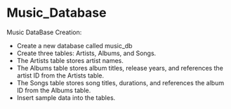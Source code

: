 # Music_Database
Music DataBase Creation:

- Create a new database called music_db
- Create three tables: Artists, Albums, and Songs.
- The Artists table stores artist names.
- The Albums table stores album titles, release years, and references the artist ID from the Artists table.
- The Songs table stores song titles, durations, and references the album ID from the Albums table.
- Insert sample data into the tables.



